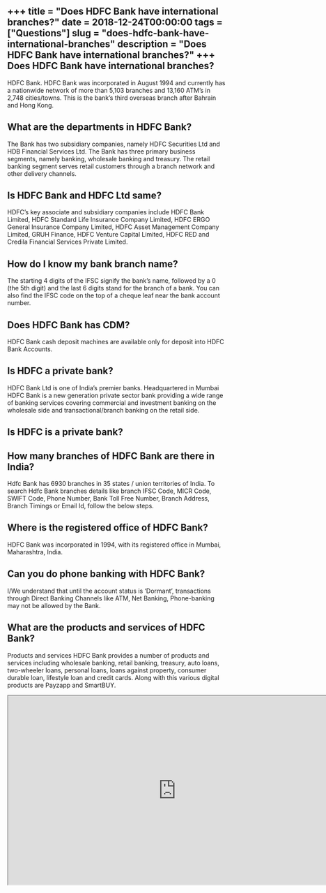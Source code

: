 +++
title = "Does HDFC Bank have international branches?"
date = 2018-12-24T00:00:00
tags = ["Questions"]
slug = "does-hdfc-bank-have-international-branches"
description = "Does HDFC Bank have international branches?"
+++
Does HDFC Bank have international branches?
-------------------------------------------

HDFC Bank. HDFC Bank was incorporated in August 1994 and currently has a nationwide network of more than 5,103 branches and 13,160 ATM’s in 2,748 cities/towns. This is the bank’s third overseas branch after Bahrain and Hong Kong.

What are the departments in HDFC Bank?
--------------------------------------

The Bank has two subsidiary companies, namely HDFC Securities Ltd and HDB Financial Services Ltd. The Bank has three primary business segments, namely banking, wholesale banking and treasury. The retail banking segment serves retail customers through a branch network and other delivery channels.

Is HDFC Bank and HDFC Ltd same?
-------------------------------

HDFC’s key associate and subsidiary companies include HDFC Bank Limited, HDFC Standard Life Insurance Company Limited, HDFC ERGO General Insurance Company Limited, HDFC Asset Management Company Limited, GRUH Finance, HDFC Venture Capital Limited, HDFC RED and Credila Financial Services Private Limited.

How do I know my bank branch name?
----------------------------------

The starting 4 digits of the IFSC signify the bank’s name, followed by a 0 (the 5th digit) and the last 6 digits stand for the branch of a bank. You can also find the IFSC code on the top of a cheque leaf near the bank account number.

Does HDFC Bank has CDM?
-----------------------

HDFC Bank cash deposit machines are available only for deposit into HDFC Bank Accounts.

Is HDFC a private bank?
-----------------------

HDFC Bank Ltd is one of India’s premier banks. Headquartered in Mumbai HDFC Bank is a new generation private sector bank providing a wide range of banking services covering commercial and investment banking on the wholesale side and transactional/branch banking on the retail side.

Is HDFC is a private bank?
--------------------------

How many branches of HDFC Bank are there in India?
--------------------------------------------------

Hdfc Bank has 6930 branches in 35 states / union territories of India. To search Hdfc Bank branches details like branch IFSC Code, MICR Code, SWIFT Code, Phone Number, Bank Toll Free Number, Branch Address, Branch Timings or Email Id, follow the below steps.

Where is the registered office of HDFC Bank?
--------------------------------------------

HDFC Bank was incorporated in 1994, with its registered office in Mumbai, Maharashtra, India.

Can you do phone banking with HDFC Bank?
----------------------------------------

I/We understand that until the account status is ‘Dormant’, transactions through Direct Banking Channels like ATM, Net Banking, Phone-banking may not be allowed by the Bank.

What are the products and services of HDFC Bank?
------------------------------------------------

Products and services HDFC Bank provides a number of products and services including wholesale banking, retail banking, treasury, auto loans, two-wheeler loans, personal loans, loans against property, consumer durable loan, lifestyle loan and credit cards. Along with this various digital products are Payzapp and SmartBUY.

<iframe allow="accelerometer; autoplay; clipboard-write; encrypted-media; gyroscope; picture-in-picture" allowfullscreen="" class="__youtube_prefs__  epyt-is-override  no-lazyload" data-no-lazy="1" data-origheight="433" data-origwidth="770" data-skipgform_ajax_framebjll="" height="433" id="_ytid_53149" loading="lazy" src="https://www.youtube.com/embed/jWPkMXsugtk?enablejsapi=1&autoplay=0&cc_load_policy=0&cc_lang_pref=&iv_load_policy=1&loop=0&modestbranding=0&rel=1&fs=1&playsinline=0&autohide=2&theme=dark&color=red&controls=1&" title="YouTube player" width="770"></iframe>